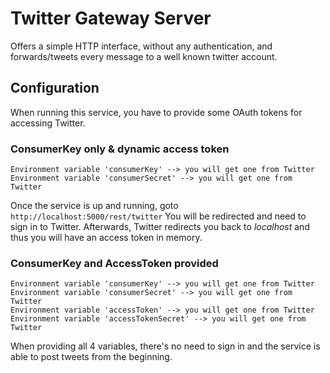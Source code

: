 # Twitter Gateway Server

Offers a simple HTTP interface, without any authentication,
and forwards/tweets every message to a well known twitter account.


## Configuration

When running this service, you have to provide some
OAuth tokens for accessing Twitter.

### ConsumerKey only & dynamic access token

````
Environment variable 'consumerKey' --> you will get one from Twitter
Environment variable 'consumerSecret' --> you will get one from Twitter
````

Once the service is up and running, goto ````http://localhost:5000/rest/twitter````
You will be redirected and need to sign in to Twitter. Afterwards,
Twitter redirects you back to _localhost_ and thus you will have an access token in memory.

### ConsumerKey and AccessToken provided

````
Environment variable 'consumerKey' --> you will get one from Twitter
Environment variable 'consumerSecret' --> you will get one from Twitter
Environment variable 'accessToken' --> you will get one from Twitter
Environment variable 'accessTokenSecret' --> you will get one from Twitter
````

When providing all 4 variables, there's no need to sign in and the service
is able to post tweets from the beginning.

